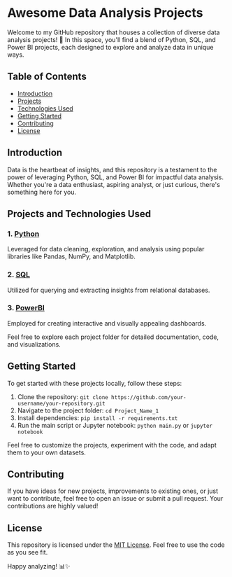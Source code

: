 # Awesome Data Analysis Projects

Welcome to my GitHub repository that houses a collection of diverse data analysis projects! 🚀 In this space, you'll find a blend of Python, SQL, and Power BI projects, each designed to explore and analyze data in unique ways.

## Table of Contents

- [Introduction](#introduction)
- [Projects](#projects)
- [Technologies Used](#technologies-used)
- [Getting Started](#getting-started)
- [Contributing](#contributing)
- [License](#license)

## Introduction

Data is the heartbeat of insights, and this repository is a testament to the power of leveraging Python, SQL, and Power BI for impactful data analysis. Whether you're a data enthusiast, aspiring analyst, or just curious, there's something here for you.

## Projects and Technologies Used

### 1. [Python](./Python)
   Leveraged for data cleaning, exploration, and analysis using popular libraries like Pandas, NumPy, and Matplotlib.

### 2. [SQL](./SQL)
   Utilized for querying and extracting insights from relational databases.


### 3. [PowerBI](./PowerBI)
   Employed for creating interactive and visually appealing dashboards.

Feel free to explore each project folder for detailed documentation, code, and visualizations.

## Getting Started

To get started with these projects locally, follow these steps:

1. Clone the repository: `git clone https://github.com/your-username/your-repository.git`
2. Navigate to the project folder: `cd Project_Name_1`
3. Install dependencies: `pip install -r requirements.txt`
4. Run the main script or Jupyter notebook: `python main.py` or `jupyter notebook`

Feel free to customize the projects, experiment with the code, and adapt them to your own datasets.

## Contributing

If you have ideas for new projects, improvements to existing ones, or just want to contribute, feel free to open an issue or submit a pull request. Your contributions are highly valued!

## License

This repository is licensed under the [MIT License](./LICENSE). Feel free to use the code as you see fit.

Happy analyzing! 📊✨
